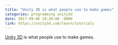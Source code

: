 ```yaml
---
title: "Unity 3D is what people use to make games"
categories: programming unity3d
date: 2017-09-06 19:20:00 -0000
link: https://unity3d.com/learn/tutorials
---
```

[Unity 3D](https://unity3d.com/learn/tutorials) is what people use to make games.